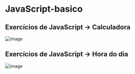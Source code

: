 # JavaScript-basico
## Exercícios de JavaScript -> Calculadora 
![image](https://user-images.githubusercontent.com/86080021/174357793-698f4687-bf7d-4cc7-956c-28032898b85d.png)
## Exercícios de JavaScript -> Hora do dia
![image](https://user-images.githubusercontent.com/86080021/174357691-c9fa48cb-4927-43dc-8b5f-7cb61da5cddc.png)
